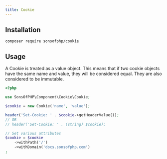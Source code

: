 ```yaml
---
title: Cookie
---
```


## Installation

```shell
composer require sonsofphp/cookie
```

## Usage

A Cookie is treated as a value object. This means that if two cookie objects
have the same name and value, they will be considered equal. They are also
considered to be immutable.

```php
<?php

use SonsOfPHP\Component\Cookie\Cookie;

$cookie = new Cookie('name', 'value');

header('Set-Cookie: ' . $cookie->getHeaderValue());
// OR
// header('Set-Cookie: ' . (string) $cookie);

// Set various attributes
$cookie = $cookie
    ->withPath('/')
    ->withDomain('docs.sonsofphp.com')
;
```
